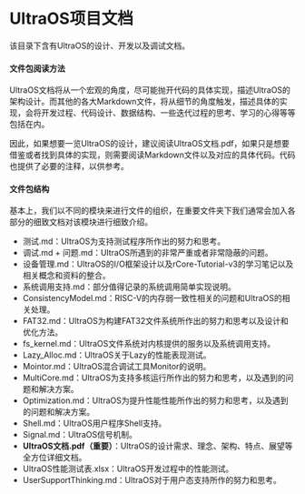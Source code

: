 # UltraOS项目文档

该目录下含有UltraOS的设计、开发以及调试文档。


#### 文件包阅读方法

UltraOS文档将从一个宏观的角度，尽可能抛开代码的具体实现，描述UltraOS的架构设计。而其他的各大Markdown文件，将从细节的角度触发，描述具体的实现，会将开发过程、代码设计、数据结构、一些迭代过程的思考、学习的心得等等包括在内。

因此，如果想要一览UltraOS的设计，建议阅读UltraOS文档.pdf，如果只是想要借鉴或者找到具体的实现，则需要阅读Markdown文件以及对应的具体代码。代码也提供了必要的注释，以供参考。

#### 文件包结构

基本上，我们以不同的模块来进行文件的组织，在重要文件夹下我们通常会加入各部分的细致文档对该模块进行细致介绍。

- 测试.md：UltraOS为支持测试程序所作出的努力和思考。
- 调试.md + 问题.md：UltraOS所遇到的非常严重或者非常隐蔽的问题。
- 设备管理.md：UltraOS的I/O框架设计以及rCore-Tutorial-v3的学习笔记以及相关概念和资料的整合。
- 系统调用支持.md：部分值得记录的系统调用简单实现说明。
- ConsistencyModel.md：RISC-V的内存弱一致性相关的问题和UltraOS的相关处理。
- FAT32.md：UltraOS为构建FAT32文件系统所作出的努力和思考以及设计和优化方法。
- fs_kernel.md：UltraOS文件系统对内核提供的服务以及系统调用支持。
- Lazy_Alloc.md：UltraOS关于Lazy的性能表现测试。
- Mointor.md：UltraOS混合调试工具Monitor的说明。
- MultiCore.md：UltraOS为支持多核运行所作出的努力和思考，以及遇到的问题和解决方案。
- Optimization.md：UltraOS为提升性能性能所作出的努力和思考，以及遇到的问题和解决方案。
- Shell.md：UltraOS用户程序Shell支持。
- Signal.md：UltraOS信号机制。
- **UltraOS文档.pdf（重要）**：UltraOS的设计需求、理念、架构、特点、展望等全方位详细文档。
- UltraOS性能测试表.xlsx：UltraOS开发过程中的性能测试。
- UserSupportThinking.md：UltraOS对于用户态支持所作的努力和思考。
